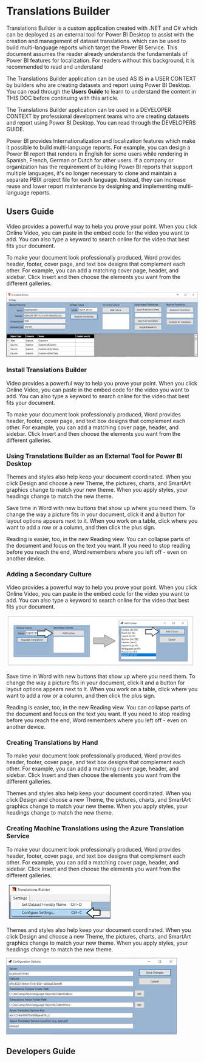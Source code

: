 # Translations Builder

Translations Builder is a custom application created with .NET and C#
which can be deployed as an external tool for Power BI Desktop to assist
with the creation and management of dataset translations. which can be
used to build multi-language reports which target the Power BI Service.
This document assumes the reader already understands the fundamentals of
Power BI features for localization. For readers without this background,
it is recommended to read and understand

The Translations Builder application can be used AS IS in a USER CONTEXT
by builders who are creating datasets and report using Power BI Desktop.
You can read through the **Users Guide** to learn to understand the
content in THIS DOC before continuing with this article.

The Translations Builder application can be used in a DEVELOPER CONTEXT
by professional development teams who are creating datasets and report
using Power BI Desktop. You can read through the DEVELOPERS GUIDE.

Power BI provides Internationalization and localization features which
make it possible to build multi-language reports. For example, you can
design a Power BI report that renders in English for some users while
rendering in Spanish, French, German or Dutch for other users. If a
company or organization has the requirement of building Power BI reports
that support multiple languages, it's no longer necessary to clone and
maintain a separate PBIX project file for each language. Instead, they
can increase reuse and lower report maintenance by designing and
implementing multi-language reports.

## Users Guide

Video provides a powerful way to help you prove your point. When you
click Online Video, you can paste in the embed code for the video you
want to add. You can also type a keyword to search online for the video
that best fits your document.

To make your document look professionally produced, Word provides
header, footer, cover page, and text box designs that complement each
other. For example, you can add a matching cover page, header, and
sidebar. Click Insert and then choose the elements you want from the
different galleries.

<img src="./images/TranslationsBuilder/media/image1.png"
style="width:5.89571in;height:1.76871in"
alt="Graphical user interface Description automatically generated" />

### Install Translations Builder

Video provides a powerful way to help you prove your point. When you
click Online Video, you can paste in the embed code for the video you
want to add. You can also type a keyword to search online for the video
that best fits your document.

To make your document look professionally produced, Word provides
header, footer, cover page, and text box designs that complement each
other. For example, you can add a matching cover page, header, and
sidebar. Click Insert and then choose the elements you want from the
different galleries.

### Using Translations Builder as an External Tool for Power BI Desktop

Themes and styles also help keep your document coordinated. When you
click Design and choose a new Theme, the pictures, charts, and SmartArt
graphics change to match your new theme. When you apply styles, your
headings change to match the new theme.

Save time in Word with new buttons that show up where you need them. To
change the way a picture fits in your document, click it and a button
for layout options appears next to it. When you work on a table, click
where you want to add a row or a column, and then click the plus sign.

Reading is easier, too, in the new Reading view. You can collapse parts
of the document and focus on the text you want. If you need to stop
reading before you reach the end, Word remembers where you left off -
even on another device.

### Adding a Secondary Culture

Video provides a powerful way to help you prove your point. When you
click Online Video, you can paste in the embed code for the video you
want to add. You can also type a keyword to search online for the video
that best fits your document.

<img src="./images/TranslationsBuilder/media/image2.png"
style="width:5.14724in;height:1.40384in"
alt="Graphical user interface, application Description automatically generated" />

Save time in Word with new buttons that show up where you need them. To
change the way a picture fits in your document, click it and a button
for layout options appears next to it. When you work on a table, click
where you want to add a row or a column, and then click the plus sign.

Reading is easier, too, in the new Reading view. You can collapse parts
of the document and focus on the text you want. If you need to stop
reading before you reach the end, Word remembers where you left off -
even on another device.

### Creating Translations by Hand

To make your document look professionally produced, Word provides
header, footer, cover page, and text box designs that complement each
other. For example, you can add a matching cover page, header, and
sidebar. Click Insert and then choose the elements you want from the
different galleries.

Themes and styles also help keep your document coordinated. When you
click Design and choose a new Theme, the pictures, charts, and SmartArt
graphics change to match your new theme. When you apply styles, your
headings change to match the new theme.

### Creating Machine Translations using the Azure Translation Service

To make your document look professionally produced, Word provides
header, footer, cover page, and text box designs that complement each
other. For example, you can add a matching cover page, header, and
sidebar. Click Insert and then choose the elements you want from the
different galleries.

<img src="./images/TranslationsBuilder/media/image3.png"
style="width:2.9026in;height:1.00547in"
alt="Graphical user interface, text, application Description automatically generated" />

Themes and styles also help keep your document coordinated. When you
click Design and choose a new Theme, the pictures, charts, and SmartArt
graphics change to match your new theme. When you apply styles, your
headings change to match the new theme.

<img src="./images/TranslationsBuilder/media/image4.png"
style="width:4.67485in;height:2.0894in"
alt="Application Description automatically generated with medium confidence" />

## Developers Guide
